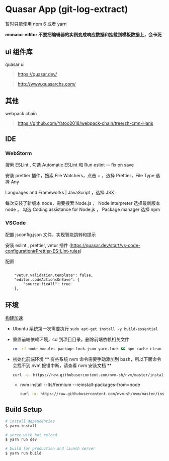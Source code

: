 # Quasar App (git-log-extract)

暂时只能使用 npm 6 或者 yarn

**monaco-editor 不要把编辑器的实例变成响应数据和挂载到模板数据上，会卡死**

## ui 组件库

quasar ui

> https://quasar.dev/

> http://www.quasarchs.com/

## 其他

webpack chain

> https://github.com/Yatoo2018/webpack-chain/tree/zh-cmn-Hans

## IDE

### WebStorm

搜索 ESLint , 勾选 Automatic ESLint 和 Run eslint -- fix on save

安装 prettier 插件，搜索 File Watchers，点击 + ，选择 Prettier，File Type 选择 Any

Languages and Frameworks | JavaScript ，选择 JSX

每次安装了新版本 node，需要搜索 Node.js ， Node interpreter 选择最新版本 node ， 勾选 Coding assistance for Node.js ， Package manager 选择 npm

### VSCode

配置 jsconfig.json 文件，实现智能跳转和提示

安装 eslint , prettier, vetur 插件 (https://quasar.dev/start/vs-code-configuration#Prettier-ES-Lint-rules)

配置

```

    "vetur.validation.template": false,
    "editor.codeActionsOnSave": {
        "source.fixAll": true
    },

```

## 环境

[构建加速](https://help.aliyun.com/document_detail/202442.html)

- Ubuntu 系统第一次需要执行 `sudo apt-get install -y build-essential`

- 重置前端依赖环境，cd 到项目目录，删除前端依赖相关文件

  ```bash
  rm -rf node_modules package-lock.json yarn.lock && npm cache clean --force
  ```

- 初始化前端环境 ** 有些系统 nvm 命令需要手动添加到 bash，所以下面命令会找不到 nvm 报错中断，请查看 nvm 安装文档 **
  ```bash
  curl -o- https://raw.githubusercontent.com/nvm-sh/nvm/master/install.sh | bash && export NVM_NODEJS_ORG_MIRROR=https://npm.taobao.org/mirrors/node && nvm install --lts/fermium && nvm use --lts/fermium && npm i -g yarn npm@6 pm2 @vue/cli @quasar/cli
  ```
    - nvm install --lts/fermium --reinstall-packages-from=node
      ```bash
      curl -o- https://raw.githubusercontent.com/nvm-sh/nvm/master/install.sh | bash && export NVM_NODEJS_ORG_MIRROR=https://npm.taobao.org/mirrors/node && nvm install --lts/fermium --reinstall-packages-from=node && nvm use --lts/fermium && npm i -g yarn npm@6 pm2 @vue/cli @quasar/cli
      ```

## Build Setup

```bash
# install dependencies
$ yarn install

# serve with hot reload
$ yarn run dev

# build for production and launch server
$ yarn run build

```
